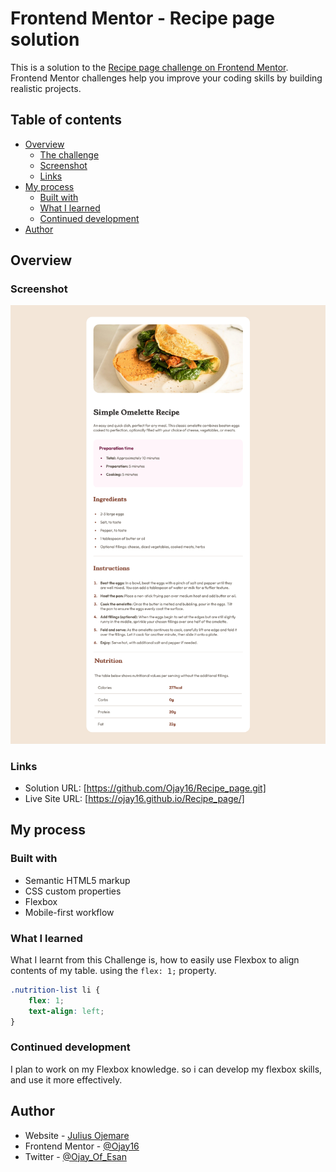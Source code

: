 # Frontend Mentor - Recipe page solution

This is a solution to the [Recipe page challenge on Frontend Mentor](https://www.frontendmentor.io/challenges/recipe-page-KiTsR8QQKm). Frontend Mentor challenges help you improve your coding skills by building realistic projects. 

## Table of contents

- [Overview](#overview)
  - [The challenge](#the-challenge)
  - [Screenshot](#screenshot)
  - [Links](#links)
- [My process](#my-process)
  - [Built with](#built-with)
  - [What I learned](#what-i-learned)
  - [Continued development](#continued-development)
- [Author](#author)

## Overview

### Screenshot

![](./assets/images/Screenshot.png)

### Links

- Solution URL: [https://github.com/Ojay16/Recipe_page.git]
- Live Site URL: [https://ojay16.github.io/Recipe_page/]

## My process

### Built with

- Semantic HTML5 markup
- CSS custom properties
- Flexbox
- Mobile-first workflow

### What I learned

What I learnt from this Challenge is, how to easily use Flexbox to align contents of my table. using the `flex: 1;` property.

```css
.nutrition-list li {
    flex: 1; 
    text-align: left;
}
```

### Continued development

I plan to work on my Flexbox knowledge. so i can develop my flexbox skills, and use it more effectively.

## Author

- Website - [Julius Ojemare](https://ojay16.github.io/Portfolio/)
- Frontend Mentor - [@Ojay16](https://www.frontendmentor.io/profile/Ojay16)
- Twitter - [@Ojay_Of_Esan](https://x.com/Ojay_Of_Esan)